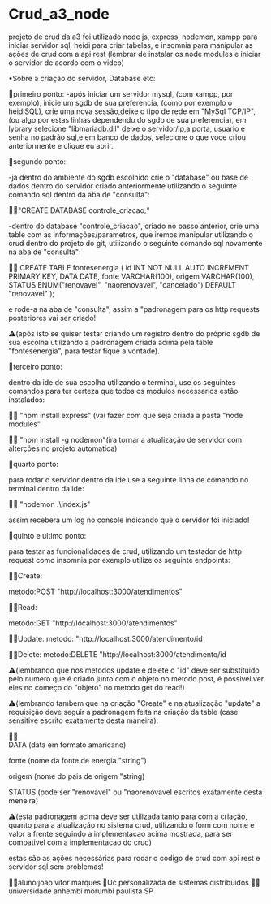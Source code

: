 # Crud_a3_node
projeto de crud da a3 foi utilizado node js, express, nodemon, xampp para iniciar servidor sql, heidi para criar tabelas, e insomnia para manipular as ações de crud com a api rest
(lembrar de instalar os node modules e iniciar o servidor de acordo com o video)

•Sobre a criação do servidor, Database etc:

🔴primeiro ponto:
-após iniciar um servidor mysql, (com xampp, por exemplo), inicie um sgdb de sua preferencia, (como por exemplo o heidiSQL),
crie uma nova sessão,deixe o tipo de rede em "MySql TCP/IP", (ou algo por estas linhas dependendo do sgdb de sua preferencia), em lybrary selecione "libmariadb.dll" deixe o servidor/ip,a porta, usuario e senha no padrão sql,e em banco de dados, selecione o que voce criou anteriormente e clique eu abrir.

🔴segundo ponto:

-ja dentro do ambiente do sgdb escolhido crie o "database" ou base de dados dentro do servidor criado anteriormente utilizando o seguinte comando sql dentro da aba de "consulta":

👨‍💻"CREATE DATABASE controle_criacao;"

-dentro do database "controle_criacao", criado no passo anterior, crie uma table com as informações/parametros, que iremos manipular utilizando o crud dentro do projeto do git, utilizando o seguinte comando sql novamente na aba de "consulta":

👨‍💻
CREATE TABLE fontesenergia (
   id INT NOT NULL AUTO INCREMENT PRIMARY KEY,
   DATA DATE,
   fonte VARCHAR(100),
   origem VARCHAR(100),
   STATUS ENUM("renovavel", "naorenovavel",     "cancelado") DEFAULT "renovavel"
);

e rode-a na aba de "consulta", assim a "padronagem para os http requests posteriores vai ser criado!

⚠️(após isto se quiser testar criando um registro dentro do próprio sgdb de sua escolha utilizando a padronagem criada acima pela table "fontesenergia", para testar fique a vontade).

🔴terceiro ponto:

dentro da ide de sua escolha utilizando o terminal, use os seguintes comandos para ter certeza que todos os modulos necessarios estão instalados:

👨‍💻
"npm install express" (vai fazer com que seja criada a pasta "node modules"

👨‍💻
"npm install -g nodemon"(ira tornar a atualização de servidor com alterções no projeto automatica)

🔴quarto ponto:

para rodar o servidor dentro da ide use a seguinte linha de comando no terminal dentro da ide:

👨‍💻
"nodemon .\index.js"

assim recebera um log no console indicando que o servidor foi iniciado!

🔴quinto e ultimo ponto:

para testar as funcionalidades de crud, utilizando um testador de http request como insomnia por exemplo utilize os seguinte endpoints:

👨‍💻Create:

   metodo:POST
   "http://localhost:3000/atendimentos"

👨‍💻Read:

   metodo:GET
   "http://localhost:3000/atendimentos"

👨‍💻Update:
   metodo:
   "http://localhost:3000/atendimento/id

👨‍💻Delete:
   metodo:DELETE
   "http://localhost:3000/atendimento/id

⚠️(lembrando que nos metodos update e delete o "id" deve ser substituido pelo numero que é criado junto com o objeto no metodo post, é possivel ver eles no começo do "objeto" no metodo get do read!)

⚠️(lembrando tambem que na criação "Create" e na atualização "update" a requisição deve seguir a padronagem feita na criação da table (case sensitive escrito exatamente desta maneira):

👨‍💻  
DATA  (data em formato amaricano)
  
fonte (nome da fonte de energia "string")

origem (nome do pais de origem "string)

STATUS (pode ser "renovavel" ou "naorenovavel
escritos exatamente desta meneira)


⚠️(esta padronagem acima deve ser utilizada tanto para com a criação, quanto para a atualização no sistema crud, utilizando o form com nome e valor a frente seguindo a implementacao acima mostrada, para ser compativel com a implementacao do crud)

estas são as ações necessárias para rodar o codigo de crud com api rest e servidor sql sem problemas! 

👨‍💻aluno:joão vitor marques
📒Uc personalizada de sistemas distribuidos
👨‍🎓universidade anhembi morumbi paulista SP



   
   

